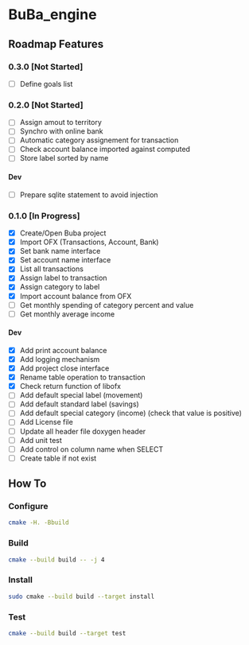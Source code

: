 # BuBa_engine

## Roadmap Features 
### 0.3.0 [Not Started]
- [ ] Define goals list

### 0.2.0 [Not Started]
- [ ] Assign amout to territory
- [ ] Synchro with online bank
- [ ] Automatic category assignement for transaction
- [ ] Check account balance imported against computed
- [ ] Store label sorted by name

#### Dev
- [ ] Prepare sqlite statement to avoid injection

### 0.1.0 [In Progress]
- [x] Create/Open Buba project
- [x] Import OFX (Transactions, Account, Bank)
- [x] Set bank name interface
- [x] Set account name interface
- [x] List all transactions
- [x] Assign label to transaction
- [x] Assign category to label
- [x] Import account balance from OFX
- [ ] Get monthly spending of category percent and value
- [ ] Get monthly average income

#### Dev
- [x] Add print account balance
- [x] Add logging mechanism
- [x] Add project close interface
- [x] Rename table operation to transaction
- [x] Check return function of libofx
- [ ] Add default special label (movement)
- [ ] Add default standard label (savings)
- [ ] Add default special category (income) (check that value is positive)
- [ ] Add License file
- [ ] Update all header file doxygen header
- [ ] Add unit test
- [ ] Add control on column name when SELECT
- [ ] Create table if not exist

## How To
### Configure
```sh
cmake -H. -Bbuild
```

### Build
```sh
cmake --build build -- -j 4
```

### Install
```sh
sudo cmake --build build --target install
```

### Test
```sh
cmake --build build --target test
```
